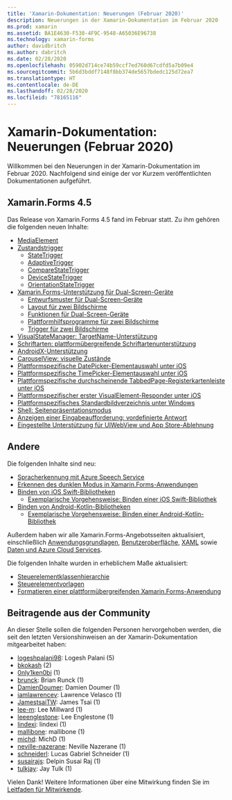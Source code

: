 ```yaml
---
title: 'Xamarin-Dokumentation: Neuerungen (Februar 2020)'
description: Neuerungen in der Xamarin-Dokumentation im Februar 2020
ms.prod: xamarin
ms.assetid: BA1E4630-F538-4F9C-9548-A65036E96738
ms.technology: xamarin-forms
author: davidbritch
ms.author: dabritch
ms.date: 02/28/2020
ms.openlocfilehash: 05902d714ce74b59ccf7ed760d67cdfd5a7b09e4
ms.sourcegitcommit: 5b6d3bddf7148f8bb374de5657bdedc125d72ea7
ms.translationtype: HT
ms.contentlocale: de-DE
ms.lasthandoff: 02/28/2020
ms.locfileid: "78165116"
---
```

# <a name="xamarin-docs-whats-new-february-2020"></a>Xamarin-Dokumentation: Neuerungen (Februar 2020)

Willkommen bei den Neuerungen in der Xamarin-Dokumentation im Februar 2020. Nachfolgend sind einige der vor Kurzem veröffentlichten Dokumentationen aufgeführt.

## <a name="xamarinforms-45"></a>Xamarin.Forms 4.5

Das Release von Xamarin.Forms 4.5 fand im Februar statt. Zu ihm gehören die folgenden neuen Inhalte:

- [MediaElement](~/xamarin-forms/user-interface/mediaelement.md)
- [Zustandstrigger](~/xamarin-forms/app-fundamentals/triggers.md#state-triggers)
  - [StateTrigger](~/xamarin-forms/app-fundamentals/triggers.md#state-trigger)
  - [AdaptiveTrigger](~/xamarin-forms/app-fundamentals/triggers.md#adaptive-trigger)
  - [CompareStateTrigger](~/xamarin-forms/app-fundamentals/triggers.md#compare-state-trigger)
  - [DeviceStateTrigger](~/xamarin-forms/app-fundamentals/triggers.md#device-state-trigger)
  - [OrientationStateTrigger](~/xamarin-forms/app-fundamentals/triggers.md#orientation-state-trigger)
- [Xamarin.Forms-Unterstützung für Dual-Screen-Geräte](~/xamarin-forms/app-fundamentals/dual-screen/index.md)
  - [Entwurfsmuster für Dual-Screen-Geräte](~/xamarin-forms/app-fundamentals/dual-screen/design-patterns.md)
  - [Layout für zwei Bildschirme](~/xamarin-forms/app-fundamentals/dual-screen/twopaneview.md)
  - [Funktionen für Dual-Screen-Geräte](~/xamarin-forms/app-fundamentals/dual-screen/dual-screen-info.md)
  - [Plattformhilfsprogramme für zwei Bildschirme](~/xamarin-forms/app-fundamentals/dual-screen/dual-screen-helper.md)
  - [Trigger für zwei Bildschirme](~/xamarin-forms/app-fundamentals/dual-screen/triggers.md)  
- [VisualStateManager: TargetName-Unterstützung](~/xamarin-forms/user-interface/visual-state-manager.md#set-state-on-multiple-elements)
- [Schriftarten: plattformübergreifende Schriftartenunterstützung](~/xamarin-forms/user-interface/text/fonts.md#use-a-custom-font-preview)
- [AndroidX-Unterstützung](~/xamarin-forms/platform/android/androidx-migration.md)
- [CarouselView: visuelle Zustände](~/xamarin-forms/user-interface/carouselview/interaction.md#define-visual-states)
- [Plattformspezifische DatePicker-Elementauswahl unter iOS](~/xamarin-forms/platform/ios/datepicker-selection.md)
- [Plattformspezifische TimePicker-Elementauswahl unter iOS](~/xamarin-forms/platform/ios/timepicker-selection.md)
- [Plattformspezifische durchscheinende TabbedPage-Registerkartenleiste unter iOS](~/xamarin-forms/platform/ios/tabbedpage-translucent-tabbar.md)
- [Plattformspezifischer erster VisualElement-Responder unter iOS](~/xamarin-forms/platform/ios/visualelement-first-responder.md)
- [Plattformspezifisches Standardbildverzeichnis unter Windows](~/xamarin-forms/platform/windows/default-image-directory.md)
- [Shell: Seitenpräsentationsmodus](~/xamarin-forms/app-fundamentals/shell/configuration.md#set-page-presentation-mode)
- [Anzeigen einer Eingabeaufforderung: vordefinierte Antwort](~/xamarin-forms/user-interface/pop-ups.md#display-a-prompt)
- [Eingestellte Unterstützung für UIWebView und App Store-Ablehnung](~/xamarin-forms/user-interface/webview.md#uiwebview-deprecation-and-app-store-rejection-itms-90809)

## <a name="other"></a>Andere

Die folgenden Inhalte sind neu:

- [Spracherkennung mit Azure Speech Service](~/xamarin-forms/data-cloud/azure-cognitive-services/speech-recognition.md)
- [Erkennen des dunklen Modus in Xamarin.Forms-Anwendungen](~/xamarin-forms/user-interface/theming/dark-mode.md)
- [Binden von iOS Swift-Bibliotheken](~/ios/platform/binding-swift/index.md)
  - [Exemplarische Vorgehensweise: Binden einer iOS Swift-Bibliothek](~/ios/platform/binding-swift/walkthrough.md)
- [Binden von Android-Kotlin-Bibliotheken](~/android/platform/binding-kotlin-library/index.md)
  - [Exemplarische Vorgehensweise: Binden einer Android-Kotlin-Bibliothek](~/android/platform/binding-kotlin-library/walkthrough.md)

Außerdem haben wir alle Xamarin.Forms-Angebotsseiten aktualisiert, einschließlich [Anwendungsgrundlagen](~/xamarin-forms/app-fundamentals/index.yml), [Benutzeroberfläche](~/xamarin-forms/user-interface/index.yml), [XAML](~/xamarin-forms/xaml/index.yml) sowie [Daten und Azure Cloud Services](~/xamarin-forms/data-cloud/index.yml).

Die folgenden Inhalte wurden in erheblichem Maße aktualisiert:

- [Steuerelementklassenhierarchie](~/xamarin-forms/internals/class-hierarchy.md)
- [Steuerelementvorlagen](~/xamarin-forms/app-fundamentals/templates/control-template.md)
- [Formatieren einer plattformübergreifenden Xamarin.Forms-Anwendung](~/get-started/quickstarts/styling.md)

## <a name="community-contributors"></a>Beitragende aus der Community

An dieser Stelle sollen die folgenden Personen hervorgehoben werden, die seit den letzten Versionshinweisen an der Xamarin-Dokumentation mitgearbeitet haben:

- [logeshpalani98](https://github.com/logeshpalani98): Logesh Palani (5)
- [bkokash](https://github.com/bkokash) (2)
- [0nly1ken0bi](https://github.com/0nly1ken0bi) (1)
- [brunck](https://github.com/brunck): Brian Runck (1)
- [DamienDoumer](https://github.com/DamienDoumer): Damien Doumer (1)
- [iamlawrencev](https://github.com/iamlawrencev): Lawrence Velasco (1)
- [JamestsaiTW](https://github.com/JamestsaiTW): James Tsai (1)
- [lee-m](https://github.com/lee-m): Lee Millward (1)
- [leeenglestone](https://github.com/leeenglestone): Lee Englestone (1)
- [lindexi](https://github.com/lindexi): lindexi (1)
- [mallibone](https://github.com/mallibone): mallibone (1)
- [michd](https://github.com/michd): MichD (1)
- [neville-nazerane](https://github.com/neville-nazerane): Neville Nazerane (1)
- [schneiderl](https://github.com/schneiderl): Lucas Gabriel Schneider (1)
- [susairajs](https://github.com/susairajs): Delpin Susai Raj (1)
- [tulkjay](https://github.com/tulkjay): Jay Tulk (1)

Vielen Dank! Weitere Informationen über eine Mitwirkung finden Sie im [Leitfaden für Mitwirkende](https://github.com/MicrosoftDocs/xamarin-docs/blob/live/CONTRIBUTING.md).
